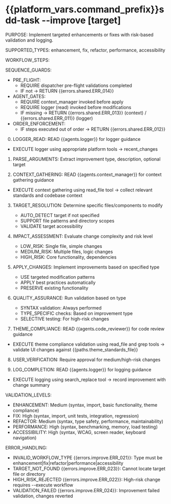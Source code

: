 # {{platform_vars.command_prefix}}sdd-task --improve <type> <description> [target]

PURPOSE: Implement targeted enhancements or fixes with risk-based validation and logging.

SUPPORTED_TYPES: enhancement, fix, refactor, performance, accessibility

WORKFLOW_STEPS:

SEQUENCE_GUARDS:
- PRE_FLIGHT:
  - REQUIRE dispatcher pre-flight validations completed
  - IF not → RETURN {{errors.shared.ERR_014}}
- AGENT_GATES:
  - REQUIRE context_manager invoked before apply
  - REQUIRE logger (read) invoked before modifications
  - IF missing → RETURN {{errors.shared.ERR_013}} (context) / {{errors.shared.ERR_011}} (logger)
- ORDER_ENFORCEMENT:
  - IF steps executed out of order → RETURN {{errors.shared.ERR_012}}

0. LOGGER_READ: READ {{agents.logger}} for logger guidance
- EXECUTE logger using appropriate platform tools → recent_changes

1. PARSE_ARGUMENTS: Extract improvement type, description, optional target

2. CONTEXT_GATHERING: READ {{agents.context_manager}} for context gathering guidance
- EXECUTE context gathering using read_file tool → collect relevant standards and codebase context

3. TARGET_RESOLUTION: Determine specific files/components to modify
   - AUTO_DETECT target if not specified
   - SUPPORT file patterns and directory scopes
   - VALIDATE target accessibility

4. IMPACT_ASSESSMENT: Evaluate change complexity and risk level
   - LOW_RISK: Single file, simple changes
   - MEDIUM_RISK: Multiple files, logic changes
   - HIGH_RISK: Core functionality, dependencies

5. APPLY_CHANGES: Implement improvements based on specified type
   - USE targeted modification patterns
   - APPLY best practices automatically
   - PRESERVE existing functionality

6. QUALITY_ASSURANCE: Run validation based on type
   - SYNTAX validation: Always performed
   - TYPE_SPECIFIC checks: Based on improvement type
   - SELECTIVE testing: For high-risk changes

7. THEME_COMPLIANCE: READ {{agents.code_reviewer}} for code review guidance
- EXECUTE theme compliance validation using read_file and grep tools → validate UI changes against {{paths.theme_standards_file}}

8. USER_VERIFICATION: Require approval for medium/high-risk changes

9. LOG_COMPLETION: READ {{agents.logger}} for logging guidance
- EXECUTE logging using search_replace tool → record improvement with change summary

VALIDATION_LEVELS:
- ENHANCEMENT: Medium (syntax, import, basic functionality, theme compliance)
- FIX: High (syntax, import, unit tests, integration, regression)
- REFACTOR: Medium (syntax, type safety, performance, maintainability)
- PERFORMANCE: High (syntax, benchmarking, memory, load testing)
- ACCESSIBILITY: High (syntax, WCAG, screen reader, keyboard navigation)

ERROR_HANDLING:
- INVALID_WORKFLOW_TYPE {{errors.improve.ERR_021}}: Type must be enhancement|fix|refactor|performance|accessibility
- TARGET_NOT_FOUND {{errors.improve.ERR_023}}: Cannot locate target file or directory
- HIGH_RISK_REJECTED {{errors.improve.ERR_022}}: High-risk change requires --execute workflow
- VALIDATION_FAILED {{errors.improve.ERR_024}}: Improvement failed validation, changes reverted
